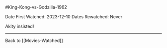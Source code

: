 #King-Kong-vs-Godzilla-1962

Date First Watched:  2023-12-10
Dates Rewatched:  Never

Akity insisted!

---
Back to [[Movies-Watched]]